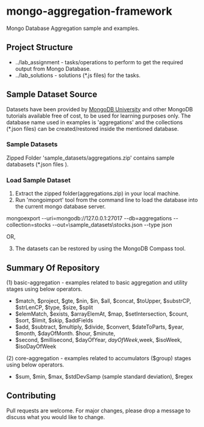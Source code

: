 # mongo-aggregation-framework
Mongo Database Aggregation sample and examples.

## Project Structure
* ../lab_assignment - tasks/operations to perform to get the required output from Mongo Database.
* ../lab_solutions - solutions (*.js files) for the tasks.


## Sample Dataset Source

Datasets have been provided by [MongoDB University](https://university.mongodb.com/) and other MongoDB tutorials available free of cost, to be used for 
learning purposes only. 
The database name used in examples is 'aggregations' and the collections (*.json files) can be created/restored inside the mentioned database.

### Sample Datasets

Zipped Folder 'sample_datasets/aggregations.zip' contains sample databasets (*.json files ).

### Load Sample Dataset
1) Extract the zipped folder(aggregations.zip) in your local machine.
2) Run 'mongoimport' tool from the command line to load the database into the current mongo database server.

mongoexport --uri=mongodb://127.0.0.1:27017 --db=aggregations --collection=stocks --out=<your-file-location>\sample_datasets\stocks.json --type json

OR,

3) The datasets can be restored by using the MongoDB Compass tool.


## Summary Of Repository

(1) basic-aggregation - examples related to basic aggregation and utility stages using below operators.

* $match, $project, $gte, $nin, $in, $all, $concat, $toUpper, $substrCP, $strLenCP, $type, $size, $split
* $elemMatch, $exists, $arrayElemAt, $map, $setIntersection, $count, $sort, $limit, $skip, $addFields
* $add, $subtract, $multiply, $divide, $convert, $dateToParts, $year, $month, $dayOfMonth. $hour, $minute, 
* $second, $millisecond, $dayOfYear, $dayOfWeek,$week, $isoWeek, $isoDayOfWeek

(2) core-aggregation - examples related to accumulators ($group) stages using below operators.

* $sum, $min, $max, $stdDevSamp (sample standard deviation), $regex

## Contributing
Pull requests are welcome. For major changes, please drop a message to discuss what you would like to change.

